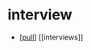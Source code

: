 # interview

- [[pull]] [[interviews]]

[//begin]: # "Autogenerated link references for markdown compatibility"
[pull]: pull "Pull"
[//end]: # "Autogenerated link references"